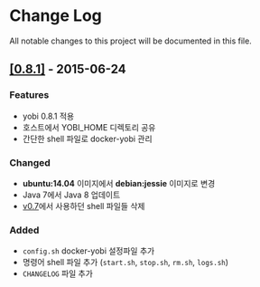 # Change Log
All notable changes to this project will be documented in this file.

## [[0.8.1]](https://github.com/saltfactory/docker-yobi/releases/tag/0.8.1) - 2015-06-24

### Features
- yobi 0.8.1 적용
- 호스트에서 YOBI_HOME 디렉토리 공유
- 간단한 shell 파일로 docker-yobi 관리

### Changed
- **ubuntu:14.04** 이미지에서 **debian:jessie** 이미지로 변경
- Java 7에서 Java 8 업데이트
- [v0.7](https://github.com/saltfactory/docker-yobi/releases/tag/v0.7)에서 사용하던 shell 파일들 삭제

### Added
- `config.sh` docker-yobi 설정파일 추가
- 명령어 shell 파일 추가 (`start.sh`, `stop.sh`, `rm.sh`, `logs.sh`)
- `CHANGELOG` 파일 추가
